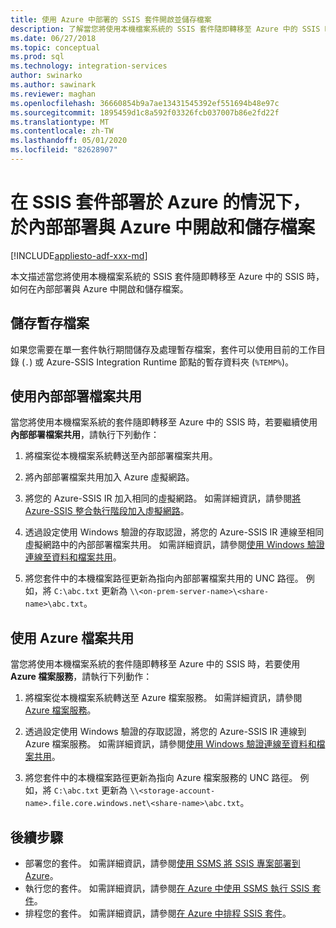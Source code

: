 ```yaml
---
title: 使用 Azure 中部署的 SSIS 套件開啟並儲存檔案
description: 了解當您將使用本機檔案系統的 SSIS 套件隨即轉移至 Azure 中的 SSIS 時，如何在內部部署與 Azure 中開啟和儲存檔案
ms.date: 06/27/2018
ms.topic: conceptual
ms.prod: sql
ms.technology: integration-services
author: swinarko
ms.author: sawinark
ms.reviewer: maghan
ms.openlocfilehash: 36660854b9a7ae13431545392ef551694b48e97c
ms.sourcegitcommit: 1895459d1c8a592f03326fcb037007b86e2fd22f
ms.translationtype: MT
ms.contentlocale: zh-TW
ms.lasthandoff: 05/01/2020
ms.locfileid: "82628907"
---
```

# <a name="open-and-save-files-on-premises-and-in-azure-with-ssis-packages-deployed-in-azure"></a>在 SSIS 套件部署於 Azure 的情況下，於內部部署與 Azure 中開啟和儲存檔案

[!INCLUDE[appliesto-adf-xxx-md](includes/appliesto-adf-xxx-md.md)]

本文描述當您將使用本機檔案系統的 SSIS 套件隨即轉移至 Azure 中的 SSIS 時，如何在內部部署與 Azure 中開啟和儲存檔案。

## <a name="save-temporary-files"></a>儲存暫存檔案

如果您需要在單一套件執行期間儲存及處理暫存檔案，套件可以使用目前的工作目錄 (`.`) 或 Azure-SSIS Integration Runtime 節點的暫存資料夾 (`%TEMP%`)。

## <a name="use-on-premises-file-shares"></a>使用內部部署檔案共用

當您將使用本機檔案系統的套件隨即轉移至 Azure 中的 SSIS 時，若要繼續使用**內部部署檔案共用**，請執行下列動作：

1. 將檔案從本機檔案系統轉送至內部部署檔案共用。

2. 將內部部署檔案共用加入 Azure 虛擬網路。

3. 將您的 Azure-SSIS IR 加入相同的虛擬網路。 如需詳細資訊，請參閱[將 Azure-SSIS 整合執行階段加入虛擬網路](https://docs.microsoft.com/azure/data-factory/join-azure-ssis-integration-runtime-virtual-network)。

4. 透過設定使用 Windows 驗證的存取認證，將您的 Azure-SSIS IR 連線至相同虛擬網路中的內部部署檔案共用。 如需詳細資訊，請參閱[使用 Windows 驗證連線至資料和檔案共用](ssis-azure-connect-with-windows-auth.md)。

5. 將您套件中的本機檔案路徑更新為指向內部部署檔案共用的 UNC 路徑。 例如，將 `C:\abc.txt` 更新為 `\\<on-prem-server-name>\<share-name>\abc.txt`。

## <a name="use-azure-file-shares"></a>使用 Azure 檔案共用

當您將使用本機檔案系統的套件隨即轉移至 Azure 中的 SSIS 時，若要使用 **Azure 檔案服務**，請執行下列動作：

1. 將檔案從本機檔案系統轉送至 Azure 檔案服務。 如需詳細資訊，請參閱 [Azure 檔案服務](https://azure.microsoft.com/services/storage/files/)。

2. 透過設定使用 Windows 驗證的存取認證，將您的 Azure-SSIS IR 連線到 Azure 檔案服務。 如需詳細資訊，請參閱[使用 Windows 驗證連線至資料和檔案共用](ssis-azure-connect-with-windows-auth.md)。

3. 將您套件中的本機檔案路徑更新為指向 Azure 檔案服務的 UNC 路徑。 例如，將 `C:\abc.txt` 更新為 `\\<storage-account-name>.file.core.windows.net\<share-name>\abc.txt`。

## <a name="next-steps"></a>後續步驟

- 部署您的套件。 如需詳細資訊，請參閱[使用 SSMS 將 SSIS 專案部署到 Azure](https://docs.microsoft.com/sql/integration-services/ssis-quickstart-deploy-ssms)。
- 執行您的套件。 如需詳細資訊，請參閱[在 Azure 中使用 SSMS 執行 SSIS 套件](https://docs.microsoft.com/sql/integration-services/ssis-quickstart-run-ssms)。
- 排程您的套件。 如需詳細資訊，請參閱[在 Azure 中排程 SSIS 套件](https://docs.microsoft.com/sql/integration-services/lift-shift/ssis-azure-schedule-packages-ssms?view=sql-server-ver15)。
